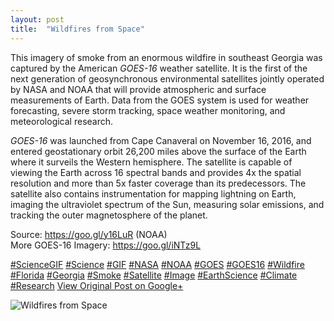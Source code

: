 ```yaml
---
layout: post
title:  "Wildfires from Space"
---
```


This imagery of smoke from an enormous wildfire in southeast Georgia was captured by the American _GOES-16_ weather satellite. It is the first of the next generation of geosynchronous environmental satellites jointly operated by NASA and NOAA that will provide atmospheric and surface measurements of Earth. Data from the GOES system is used for weather forecasting, severe storm tracking, space weather monitoring, and meteorological research.  
  
 _GOES-16_ was launched from Cape Canaveral on November 16, 2016, and entered geostationary orbit 26,200 miles above the surface of the Earth where it surveils the Western hemisphere. The satellite is capable of viewing the Earth across 16 spectral bands and provides 4x the spatial resolution and more than 5x faster coverage than its predecessors. The satellite also contains instrumentation for mapping lightning on Earth, imaging the ultraviolet spectrum of the Sun, measuring solar emissions, and tracking the outer magnetosphere of the planet.  
  
Source: <https://goo.gl/y16LuR> (NOAA)  
More GOES-16 Imagery: <https://goo.gl/iNTz9L>  
  
[#ScienceGIF](https://plus.google.com/s/%23ScienceGIF/posts) [#Science](https://plus.google.com/s/%23Science/posts) [#GIF](https://plus.google.com/s/%23GIF/posts) [#NASA](https://plus.google.com/s/%23NASA/posts) [#NOAA](https://plus.google.com/s/%23NOAA/posts) [#GOES](https://plus.google.com/s/%23GOES/posts) [#GOES16](https://plus.google.com/s/%23GOES16/posts) [#Wildfire](https://plus.google.com/s/%23Wildfire/posts) [#Florida](https://plus.google.com/s/%23Florida/posts) [#Georgia](https://plus.google.com/s/%23Georgia/posts) [#Smoke](https://plus.google.com/s/%23Smoke/posts) [#Satellite](https://plus.google.com/s/%23Satellite/posts) [#Image](https://plus.google.com/s/%23Image/posts) [#EarthScience](https://plus.google.com/s/%23EarthScience/posts) [#Climate](https://plus.google.com/s/%23Climate/posts) [#Research](https://plus.google.com/s/%23Research/posts)
[View Original Post on Google+](https://plus.google.com/+ColinSullender/posts/Up1KBXbZm1i)

![Wildfires from Space](https://i.imgur.com/EWAaumq.gif)
